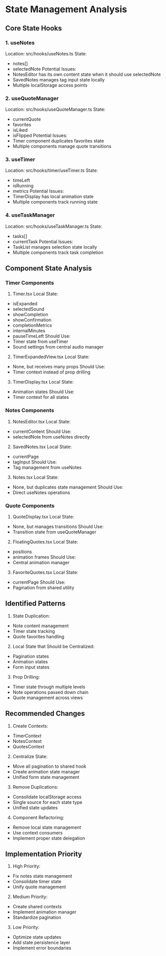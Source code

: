 # State Management Analysis

## Core State Hooks

### 1. useNotes
Location: src/hooks/useNotes.ts
State:
- notes[]
- selectedNote
Potential Issues:
- NotesEditor has its own content state when it should use selectedNote
- SavedNotes manages tag input state locally
- Multiple localStorage access points

### 2. useQuoteManager
Location: src/hooks/useQuoteManager.ts
State:
- currentQuote
- favorites
- isLiked
- isFlipped
Potential Issues:
- Timer component duplicates favorites state
- Multiple components manage quote transitions

### 3. useTimer
Location: src/hooks/timer/useTimer.ts
State:
- timeLeft
- isRunning
- metrics
Potential Issues:
- TimerDisplay has local animation state
- Multiple components track running state

### 4. useTaskManager
Location: src/hooks/useTaskManager.ts
State:
- tasks[]
- currentTask
Potential Issues:
- TaskList manages selection state locally
- Multiple components track task completion

## Component State Analysis

### Timer Components

1. Timer.tsx
Local State:
- isExpanded
- selectedSound
- showCompletion
- showConfirmation
- completionMetrics
- internalMinutes
- pauseTimeLeft
Should Use:
- Timer state from useTimer
- Sound settings from central audio manager

2. TimerExpandedView.tsx
Local State:
- None, but receives many props
Should Use:
- Timer context instead of prop drilling

3. TimerDisplay.tsx
Local State:
- Animation states
Should Use:
- Timer context for all states

### Notes Components

1. NotesEditor.tsx
Local State:
- currentContent
Should Use:
- selectedNote from useNotes directly

2. SavedNotes.tsx
Local State:
- currentPage
- tagInput
Should Use:
- Tag management from useNotes

3. Notes.tsx
Local State:
- None, but duplicates state management
Should Use:
- Direct useNotes operations

### Quote Components

1. QuoteDisplay.tsx
Local State:
- None, but manages transitions
Should Use:
- Transition state from useQuoteManager

2. FloatingQuotes.tsx
Local State:
- positions
- animation frames
Should Use:
- Central animation manager

3. FavoriteQuotes.tsx
Local State:
- currentPage
Should Use:
- Pagination from shared utility

## Identified Patterns

1. State Duplication:
- Note content management
- Timer state tracking
- Quote favorites handling

2. Local State that Should be Centralized:
- Pagination states
- Animation states
- Form input states

3. Prop Drilling:
- Timer state through multiple levels
- Note operations passed down chain
- Quote management across views

## Recommended Changes

1. Create Contexts:
- TimerContext
- NotesContext
- QuotesContext

2. Centralize State:
- Move all pagination to shared hook
- Create animation state manager
- Unified form state management

3. Remove Duplications:
- Consolidate localStorage access
- Single source for each state type
- Unified state updates

4. Component Refactoring:
- Remove local state management
- Use context consumers
- Implement proper state delegation

## Implementation Priority

1. High Priority:
- Fix notes state management
- Consolidate timer state
- Unify quote management

2. Medium Priority:
- Create shared contexts
- Implement animation manager
- Standardize pagination

3. Low Priority:
- Optimize state updates
- Add state persistence layer
- Implement error boundaries
